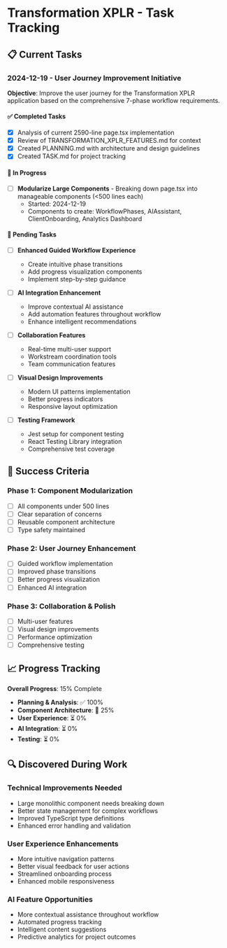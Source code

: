 # Transformation XPLR - Task Tracking

## 📋 Current Tasks

### 2024-12-19 - User Journey Improvement Initiative

**Objective**: Improve the user journey for the Transformation XPLR application based on the comprehensive 7-phase workflow requirements.

#### ✅ Completed Tasks
- [x] Analysis of current 2590-line page.tsx implementation
- [x] Review of TRANSFORMATION_XPLR_FEATURES.md for context
- [x] Created PLANNING.md with architecture and design guidelines
- [x] Created TASK.md for project tracking

#### 🔄 In Progress
- [ ] **Modularize Large Components** - Breaking down page.tsx into manageable components (<500 lines each)
  - Started: 2024-12-19
  - Components to create: WorkflowPhases, AIAssistant, ClientOnboarding, Analytics Dashboard

#### 📝 Pending Tasks
- [ ] **Enhanced Guided Workflow Experience**
  - Create intuitive phase transitions
  - Add progress visualization components
  - Implement step-by-step guidance
  
- [ ] **AI Integration Enhancement**
  - Improve contextual AI assistance
  - Add automation features throughout workflow
  - Enhance intelligent recommendations

- [ ] **Collaboration Features**
  - Real-time multi-user support
  - Workstream coordination tools
  - Team communication features

- [ ] **Visual Design Improvements**
  - Modern UI patterns implementation
  - Better progress indicators
  - Responsive layout optimization

- [ ] **Testing Framework**
  - Jest setup for component testing
  - React Testing Library integration
  - Comprehensive test coverage

## 🎯 Success Criteria

### Phase 1: Component Modularization
- [ ] All components under 500 lines
- [ ] Clear separation of concerns
- [ ] Reusable component architecture
- [ ] Type safety maintained

### Phase 2: User Journey Enhancement
- [ ] Guided workflow implementation
- [ ] Improved phase transitions
- [ ] Better progress visualization
- [ ] Enhanced AI integration

### Phase 3: Collaboration & Polish
- [ ] Multi-user features
- [ ] Visual design improvements
- [ ] Performance optimization
- [ ] Comprehensive testing

## 📈 Progress Tracking

**Overall Progress**: 15% Complete

- **Planning & Analysis**: ✅ 100%
- **Component Architecture**: 🔄 25%
- **User Experience**: ⏳ 0%
- **AI Integration**: ⏳ 0%
- **Testing**: ⏳ 0%

## 🔍 Discovered During Work

### Technical Improvements Needed
- Large monolithic component needs breaking down
- Better state management for complex workflows
- Improved TypeScript type definitions
- Enhanced error handling and validation

### User Experience Enhancements
- More intuitive navigation patterns
- Better visual feedback for user actions
- Streamlined onboarding process
- Enhanced mobile responsiveness

### AI Feature Opportunities
- More contextual assistance throughout workflow
- Automated progress tracking
- Intelligent content suggestions
- Predictive analytics for project outcomes 